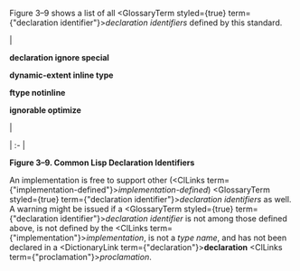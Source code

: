  



Figure 3–9 shows a list of all <GlossaryTerm styled={true} term={"declaration identifier"}><i>declaration identifiers</i></GlossaryTerm> defined by this standard. 



|<p>**declaration ignore special** </p><p>**dynamic-extent inline type** </p><p>**ftype notinline** </p><p>**ignorable optimize**</p>|

| :- |





**Figure 3–9. Common Lisp Declaration Identifiers**  







An implementation is free to support other (<ClLinks  term={"implementation-defined"}><i>implementation-defined</i></ClLinks>) <GlossaryTerm styled={true} term={"declaration identifier"}><i>declaration identifiers</i></GlossaryTerm> as well. A warning might be issued if a <GlossaryTerm styled={true} term={"declaration identifier"}><i>declaration identifier</i></GlossaryTerm> is not among those defined above, is not defined by the <ClLinks  term={"implementation"}><i>implementation</i></ClLinks>, is not a *type name*, and has not been declared in a <DictionaryLink  term={"declaration"}><b>declaration</b></DictionaryLink> <ClLinks  term={"proclamation"}><i>proclamation</i></ClLinks>. 



